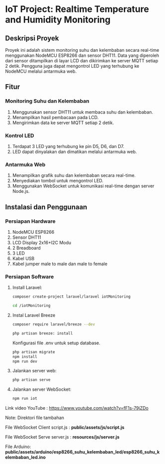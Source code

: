 # IoT Project: Realtime Temperature and Humidity Monitoring

## Deskripsi Proyek

Proyek ini adalah sistem monitoring suhu dan kelembaban secara real-time menggunakan NodeMCU ESP8266 dan sensor DHT11. Data yang diperoleh dari sensor ditampilkan di layar LCD dan dikirimkan ke server MQTT setiap 2 detik. Pengguna juga dapat mengontrol LED yang terhubung ke NodeMCU melalui antarmuka web.

## Fitur

### Monitoring Suhu dan Kelembaban
1. Menggunakan sensor DHT11 untuk membaca suhu dan kelembaban.
2. Menampilkan hasil pembacaan pada LCD.
3. Mengirimkan data ke server MQTT setiap 2 detik.

### Kontrol LED
1. Terdapat 3 LED yang terhubung ke pin D5, D6, dan D7.
2. LED dapat dinyalakan dan dimatikan melalui antarmuka web.

### Antarmuka Web
1. Menampilkan grafik suhu dan kelembaban secara real-time.
2. Menyediakan tombol untuk mengontrol LED.
3. Menggunakan WebSocket untuk komunikasi real-time dengan server Node.js.


## Instalasi dan Penggunaan

### Persiapan Hardware
1. NodeMCU ESP8266
2. Sensor DHT11
3. LCD Display 2x16+I2C Modu
4. 2 Breadboard
5. 3 LED 
6. Kabel USB
7. Kabel jumper male to male dan male to female

### Persiapan Software

1. Install Laravel:
    ```sh
    composer create-project laravel/laravel iotMonitoring
   
    cd /iotMonitoring
    ```
2. Instal Laravel Breeze
    ```sh
   composer require laravel/breeze --dev
   
   php artisan breeze: install
    ```
   
   Konfigurasi file .env untuk setup database.

    ```sh
   php artisan migrate
   npm install
   npm run dev
    ```
3. Jalankan server web:

    ```sh
   php artisan serve
    ```

3. Jalankan server WebSocket:

    ```sh
   npm run iot
    ```
   

Link video YouTube : https://www.youtube.com/watch?v=fF1s-79jZDo

Note: Direktori file tambahan

File WebSocket Client
script.js : **public/assets/js/script.js**

File WebSocket Serve
server.js : **resources/js/server.js**

File Arduino: **public/assets/arduino/esp8266_suhu_kelembaban_led/esp8266_suhu_kelembaban_led.ino**


